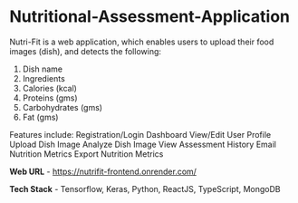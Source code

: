 # Nutritional-Assessment-Application

Nutri-Fit is a web application, which enables users to upload their food images (dish), and detects the following:
1. Dish name 
2. Ingredients
3. Calories (kcal)
4. Proteins (gms)
5. Carbohydrates (gms)
6. Fat (gms)

Features include:
Registration/Login
Dashboard
View/Edit User Profile
Upload Dish Image
Analyze Dish Image
View Assessment History
Email Nutrition Metrics
Export Nutrition Metrics


**Web URL** - https://nutrifit-frontend.onrender.com/

**Tech Stack** - Tensorflow, Keras, Python, ReactJS, TypeScript, MongoDB 
